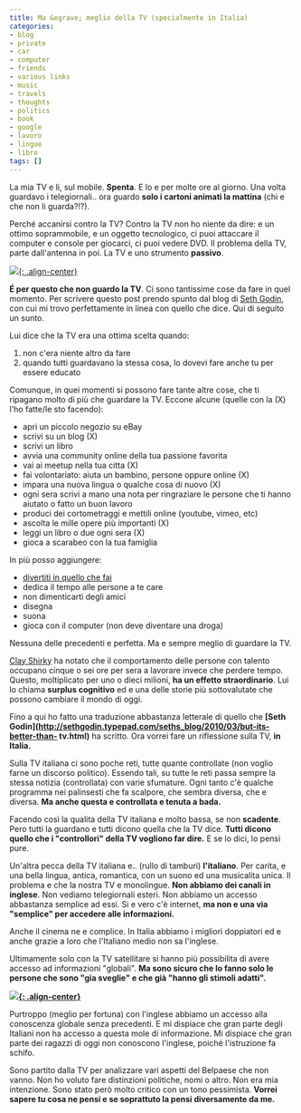 ```yaml
---
title: Ma &egrave; meglio della TV (specialmente in Italia)
categories:
- blog
- private
- car
- computer
- friends
- various links
- music
- travels
- thoughts
- politics
- book
- google
- lavoro
- lingue
- libro
tags: []
---
```

La mia TV e li, sul mobile. **Spenta**. E lo e per molte ore al giorno. Una
volta guardavo i telegiornali.. ora guardo **solo i cartoni animati la
mattina** (chi e che non li guarda?!?).

Perché accanirsi contro la TV? Contro la TV non ho niente da dire: e un ottimo
soprammobile, e un oggetto tecnologico, ci puoi attaccare il computer e
console per giocarci, ci puoi vedere DVD. Il problema della TV, parte
dall'antenna in poi. La TV e uno strumento **passivo**.

[![]({{site.url}}/images/gugol.jpg){: .align-center}]({{site.url}}/images/gugol.jpg)

  
**É per questo che non guardo la TV**. Ci sono tantissime cose da fare in quel momento. Per scrivere questo post prendo spunto dal blog di [Seth Godin](http://sethgodin.typepad.com/seths_blog/2010/03/but-its-better-than-tv.html), con cui mi trovo perfettamente in linea con quello che dice. Qui di seguito un sunto.

Lui dice che la TV era una ottima scelta quando:

  1. non c'era niente altro da fare
  2. quando tutti guardavano la stessa cosa, lo dovevi fare anche tu per essere educato
  

  
Comunque, in quei momenti si possono fare tante altre cose, che ti ripagano
molto di più che guardare la TV. Eccone alcune (quelle con la (X) l'ho
fatte/le sto facendo):

  * apri un piccolo negozio su eBay
  * scrivi su un blog (X)
  * scrivi un libro
  * avvia una community online della tua passione favorita
  * vai ai meetup nella tua citta (X)
  * fai volontariato: aiuta un bambino, persone oppure online (X)
  * impara una nuova lingua o qualche cosa di nuovo (X)
  * ogni sera scrivi a mano una nota per ringraziare le persone che ti hanno aiutato o fatto un buon lavoro
  * produci dei cortometraggi e mettili online (youtube, vimeo, etc)
  * ascolta le mille opere più importanti (X)
  * leggi un libro o due ogni sera (X)
  * gioca a scarabeo con la tua famiglia
  

  
In più posso aggiungere:

  * [divertiti in quello che fai]({{site.url}}/2010/04/15/the-fun-theory-cambiare-in-meglio-divertendosi/)
  * dedica il tempo alle persone a te care
  * non dimenticarti degli amici
  * disegna
  * suona
  * gioca con il computer (non deve diventare una droga)
  

  
Nessuna delle precedenti e perfetta. Ma e sempre meglio di guardare la TV.

[Clay Shirky](http://laughingsquid.com/clay-shirky-on-cognitive-surplus/) ha
notato che il comportamento delle persone con talento occupano cinque o sei
ore per sera a lavorare invece che perdere tempo. Questo, moltiplicato per uno
o dieci milioni, **ha un effetto straordinario**. Lui lo chiama **surplus
cognitivo** ed e una delle storie più sottovalutate che possono cambiare il
mondo di oggi.

Fino a qui ho fatto una traduzione abbastanza letterale di quello che **[Seth
Godin](http://sethgodin.typepad.com/seths_blog/2010/03/but-its-better-than-
tv.html)** ha scritto. Ora vorrei fare un riflessione sulla TV, **in Italia.**

Sulla TV italiana ci sono poche reti, tutte quante controllate (non voglio
farne un discorso politico). Essendo tali, su tutte le reti passa sempre la
stessa notizia (controllata) con varie sfumature. Ogni tanto c'è qualche
programma nei palinsesti che fa scalpore, che sembra diversa, che e diversa.
**Ma anche questa e controllata e tenuta a bada.**

Facendo così la qualita della TV italiana e molto bassa, se non **scadente**.
Pero tutti la guardano e tutti dicono quella che la TV dice. **Tutti dicono
quello che i "controllori" della TV vogliono far dire.** E se lo dici, lo
pensi pure.

Un'altra pecca della TV italiana e.. (rullo di tamburi) **l'italiano**. Per
carita, e una bella lingua, antica, romantica, con un suono ed una musicalita
unica. Il problema e che la nostra TV e monolingue. **Non abbiamo dei canali
in inglese**. Non vediamo telegiornali esteri. Non abbiamo un accesso
abbastanza semplice ad essi. Si e vero c'è internet, **ma non e una via
"semplice" per accedere alle informazioni.**

Anche il cinema ne e complice. In Italia abbiamo i migliori doppiatori ed e
anche grazie a loro che l'Italiano medio non sa l'inglese.

Ultimamente solo con la TV satellitare si hanno più possibilita di avere
accesso ad informazioni "globali". **Ma sono sicuro che lo fanno solo le
persone che sono "gia sveglie" e che già "hanno gli stimoli adatti".**

**[![]({{site.url}}/images/aispickinglisc.jpg){: .align-center}]({{site.url}}/images/aispickinglisc.jpg)**

  
Purtroppo (meglio per fortuna) con l'inglese abbiamo un accesso alla
conoscenza globale senza precedenti. E mi dispiace che gran parte degli
Italiani non ha accesso a questa mole di informazione. Mi dispiace che gran
parte dei ragazzi di oggi non conoscono l'inglese, poiché l'istruzione fa
schifo.

Sono partito dalla TV per analizzare vari aspetti del Belpaese che non vanno.
Non ho voluto fare distinzioni politiche, nomi o altro. Non era mia
intenzione. Sono stato però molto critico con un tono pessimista. **Vorrei
sapere tu cosa ne pensi e se soprattuto la pensi diversamente da me.**

